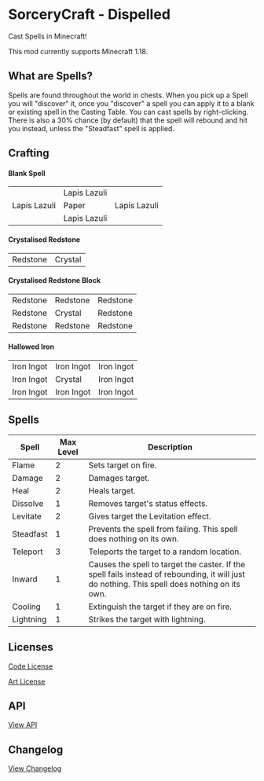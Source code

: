 # SorceryCraft - Dispelled
Cast Spells in Minecraft!

This mod currently supports Minecraft 1.18.

## What are Spells?
Spells are found throughout the world in chests. When you pick up a Spell you will "discover" it, once you "discover" a spell you can apply it to a blank or existing spell in the Casting Table. You can cast spells by right-clicking. There is also a 30% chance (by default) that the spell will rebound and hit you instead, unless the "Steadfast" spell is applied.

## Crafting
#### Blank Spell
<table>
    <tr>
        <td></td>
        <td>Lapis Lazuli</td>
        <td></td>
    </tr>
    <tr>
        <td>Lapis Lazuli</td>
        <td>Paper</td>
        <td>Lapis Lazuli</td>
    </tr>
    <tr>
        <td></td>
        <td>Lapis Lazuli</td>
        <td></td>
    </tr>
</table>

#### Crystalised Redstone
<table>
    <tr>
        <td>Redstone</td>
        <td>Crystal</td>
    </tr>
</table>

#### Crystalised Redstone Block
<table>
    <tr>
        <td>Redstone</td>
        <td>Redstone</td>
        <td>Redstone</td>
    </tr>
    <tr>
        <td>Redstone</td>
        <td>Crystal</td>
        <td>Redstone</td>
    </tr>
    <tr>
        <td>Redstone</td>
        <td>Redstone</td>
        <td>Redstone</td>
    </tr>
</table>

#### Hallowed Iron
<table>
    <tr>
        <td>Iron Ingot</td>
        <td>Iron Ingot</td>
        <td>Iron Ingot</td>
    </tr>
    <tr>
        <td>Iron Ingot</td>
        <td>Crystal</td>
        <td>Iron Ingot</td>
    </tr>
    <tr>
        <td>Iron Ingot</td>
        <td>Iron Ingot</td>
        <td>Iron Ingot</td>
    </tr>
</table>

## Spells
| Spell | Max Level | Description |
| --- | --- | --- |
| Flame | 2 | Sets target on fire. |
| Damage | 2 | Damages target. |
| Heal | 2 | Heals target. |
| Dissolve | 1 | Removes target's status effects. |
| Levitate | 2 | Gives target the Levitation effect. |
| Steadfast | 1 | Prevents the spell from failing. This spell does nothing on its own. |
| Teleport | 3 | Teleports the target to a random location. |
| Inward | 1 | Causes the spell to target the caster. If the spell fails instead of rebounding, it will just do nothing. This spell does nothing on its own. |
| Cooling | 1 | Extinguish the target if they are on fire. |
| Lightning | 1 | Strikes the target with lightning. |

## Licenses
[Code License](CODE_LICENSE)

[Art License](ART_LICENSE)

## API
[View API](API.md)

## Changelog
[View Changelog](CHANGELOG.md)